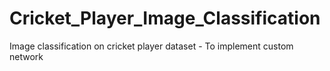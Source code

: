 # Cricket_Player_Image_Classification
Image classification on cricket player dataset - To implement custom network
